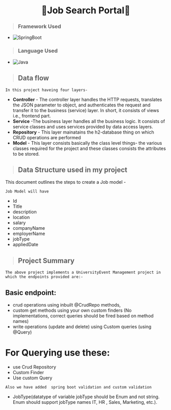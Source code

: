 <h1 align="center"> 👤Job Search Portal🏡</h1>

>### Framework Used 
 * ![SpringBoot](https://img.shields.io/badge/SpringBoot-White?style=flat&logoColor=Blue)

>### Language Used
* ![Java](https://img.shields.io/badge/Java-White?style=flat&logoColor=Blue)
>## Data flow
```
In this project haveing four layers-
```
* **Controller** - The controller layer handles the HTTP requests, translates the JSON parameter to object, and authenticates the request and transfer it to the business (service) layer. In short, it consists of views i.e., frontend part.
* **Service** -The business layer handles all the business logic. It consists of service classes and uses services provided by data access layers.
* **Repository** - This layer mainatains the h2-database thing on which CRUD operations are performed
* **Model** - This layer consists basically the class level things- the various classes required for the project and these classes consists the attributes to be stored.

>## Data Structure used in my project
This document outlines the steps to create a Job model -

`Job Model will have`
* Id
* Title
* description
* location
* salary
* companyName
* employerName
* jobType
* appliedDate

>## Project Summary

```
The above project implements a UniversityEvent Management project in which the endpoints provided are:-
```

## Basic endpoint: 
* crud operations using inbuilt @CrudRepo methods,
* custom get methods using your own custom finders (No implementations, correct queries should be fired based on method names)
* write operations (update and delete) using Custom queries (using @Query) 

# For Querying use these:
* use Crud Repository
* Custom Finder
* Use custom Query 

```
Also we have added  spring boot validation and custom validation
```
*  JobType(datatype of variable jobType should be Enum and not string. Enum should support jobType names  IT, HR , Sales, Marketing, etc.). 
